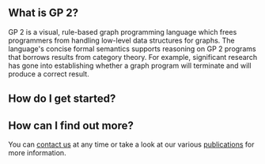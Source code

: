 ## What is GP 2?

GP 2 is a visual, rule-based graph programming language which frees programmers from handling low-level data structures for graphs. 
The language's concise formal semantics supports reasoning on GP 2 programs that borrows results from category theory. For example, significant research has 
gone into establishing whether a graph program will terminate and will produce a correct result. 

## How do I get started?

## How can I find out more?

You can [contact us](/contact) at any time or take a look at our various [publications](/publications) for more information.

